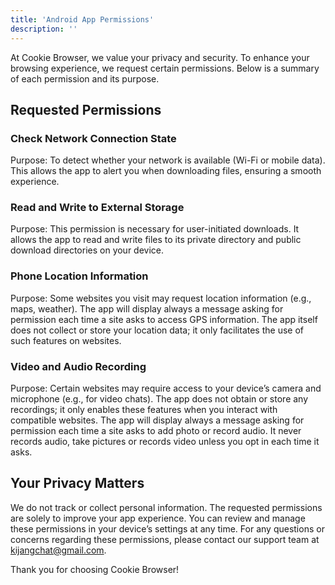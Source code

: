 ```yaml
---
title: 'Android App Permissions'
description: ''
---
```


At Cookie Browser, we value your privacy and security. To enhance your browsing experience, we request certain permissions. Below is a summary of each permission and its purpose.

## Requested Permissions

### Check Network Connection State
Purpose: To detect whether your network is available (Wi-Fi or mobile data). This allows the app to alert you when downloading files, ensuring a smooth experience.

### Read and Write to External Storage
Purpose: This permission is necessary for user-initiated downloads. It allows the app to read and write files to its private directory and public download directories on your device.

### Phone Location Information
Purpose: Some websites you visit may request location information (e.g., maps, weather). The app will display always a message asking for permission each time a site asks to access GPS information. The app itself does not collect or store your location data; it only facilitates the use of such features on websites.

### Video and Audio Recording
Purpose: Certain websites may require access to your device’s camera and microphone (e.g., for video chats). The app does not obtain or store any recordings; it only enables these features when you interact with compatible websites. The app will display always a message asking for permission each time a site asks to add photo or record audio. It never records audio, take pictures or records video unless you opt in each time it asks.

## Your Privacy Matters
We do not track or collect personal information. The requested permissions are solely to improve your app experience.
You can review and manage these permissions in your device’s settings at any time.
For any questions or concerns regarding these permissions, please contact our support team at kijangchat@gmail.com.

Thank you for choosing Cookie Browser!